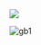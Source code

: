 <html>

<head>
</head>

<body>

   <td> <img src="https://user-images.githubusercontent.com/96889516/147793265-9b2f3f34-ab99-4e84-933d-e578377502d5.png" style="max-width: 100%; height: auto;"> </td>
  
![gb1](https://user-images.githubusercontent.com/96889516/147793265-9b2f3f34-ab99-4e84-933d-e578377502d5.png)

</body>

</html>

